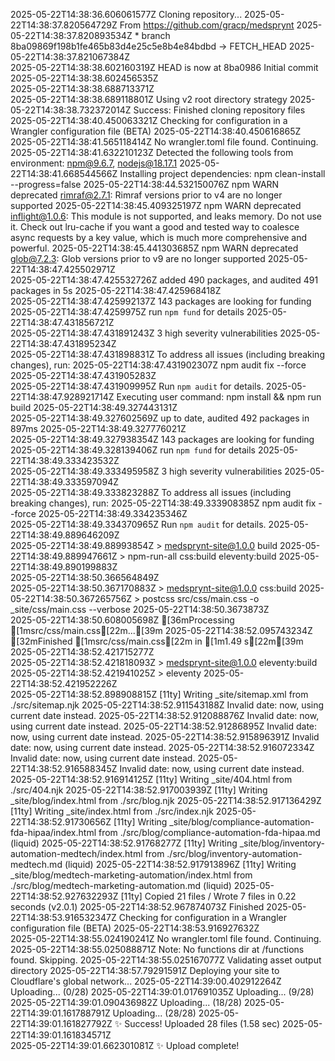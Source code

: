 2025-05-22T14:38:36.606061577Z	Cloning repository...
2025-05-22T14:38:37.820564729Z	From https://github.com/gracp/medsprynt
2025-05-22T14:38:37.820893534Z	 * branch            8ba09869f198b1fe465b83d4e25c5e8b4e84bdbd -> FETCH_HEAD
2025-05-22T14:38:37.821067384Z	
2025-05-22T14:38:38.602160319Z	HEAD is now at 8ba0986 Initial commit
2025-05-22T14:38:38.602456535Z	
2025-05-22T14:38:38.688713371Z	
2025-05-22T14:38:38.689118801Z	Using v2 root directory strategy
2025-05-22T14:38:38.732372014Z	Success: Finished cloning repository files
2025-05-22T14:38:40.450063321Z	Checking for configuration in a Wrangler configuration file (BETA)
2025-05-22T14:38:40.450616865Z	
2025-05-22T14:38:41.565118414Z	No wrangler.toml file found. Continuing.
2025-05-22T14:38:41.632210123Z	Detected the following tools from environment: npm@9.6.7, nodejs@18.17.1
2025-05-22T14:38:41.668544566Z	Installing project dependencies: npm clean-install --progress=false
2025-05-22T14:38:44.532150076Z	npm WARN deprecated rimraf@2.7.1: Rimraf versions prior to v4 are no longer supported
2025-05-22T14:38:45.409325197Z	npm WARN deprecated inflight@1.0.6: This module is not supported, and leaks memory. Do not use it. Check out lru-cache if you want a good and tested way to coalesce async requests by a key value, which is much more comprehensive and powerful.
2025-05-22T14:38:45.441303685Z	npm WARN deprecated glob@7.2.3: Glob versions prior to v9 are no longer supported
2025-05-22T14:38:47.425502971Z	
2025-05-22T14:38:47.425532726Z	added 490 packages, and audited 491 packages in 5s
2025-05-22T14:38:47.425968418Z	
2025-05-22T14:38:47.425992137Z	143 packages are looking for funding
2025-05-22T14:38:47.4259975Z	  run `npm fund` for details
2025-05-22T14:38:47.431856721Z	
2025-05-22T14:38:47.431891243Z	3 high severity vulnerabilities
2025-05-22T14:38:47.431895234Z	
2025-05-22T14:38:47.431898831Z	To address all issues (including breaking changes), run:
2025-05-22T14:38:47.431902307Z	  npm audit fix --force
2025-05-22T14:38:47.431905283Z	
2025-05-22T14:38:47.431909995Z	Run `npm audit` for details.
2025-05-22T14:38:47.928921714Z	Executing user command: npm install && npm run build
2025-05-22T14:38:49.327443131Z	
2025-05-22T14:38:49.327602569Z	up to date, audited 492 packages in 897ms
2025-05-22T14:38:49.327776021Z	
2025-05-22T14:38:49.327938354Z	143 packages are looking for funding
2025-05-22T14:38:49.328139406Z	  run `npm fund` for details
2025-05-22T14:38:49.333423532Z	
2025-05-22T14:38:49.333495958Z	3 high severity vulnerabilities
2025-05-22T14:38:49.333597094Z	
2025-05-22T14:38:49.333823288Z	To address all issues (including breaking changes), run:
2025-05-22T14:38:49.333908385Z	  npm audit fix --force
2025-05-22T14:38:49.334235346Z	
2025-05-22T14:38:49.334370965Z	Run `npm audit` for details.
2025-05-22T14:38:49.889646209Z	
2025-05-22T14:38:49.88993854Z	> medsprynt-site@1.0.0 build
2025-05-22T14:38:49.889947661Z	> npm-run-all css:build eleventy:build
2025-05-22T14:38:49.890199883Z	
2025-05-22T14:38:50.366564849Z	
2025-05-22T14:38:50.367170883Z	> medsprynt-site@1.0.0 css:build
2025-05-22T14:38:50.367265756Z	> postcss src/css/main.css -o _site/css/main.css --verbose
2025-05-22T14:38:50.3673873Z	
2025-05-22T14:38:50.608005698Z	[36mProcessing [1msrc/css/main.css[22m...[39m
2025-05-22T14:38:52.095743234Z	[32mFinished [1msrc/css/main.css[22m in [1m1.49 s[22m[39m
2025-05-22T14:38:52.421715277Z	
2025-05-22T14:38:52.421818093Z	> medsprynt-site@1.0.0 eleventy:build
2025-05-22T14:38:52.421941025Z	> eleventy
2025-05-22T14:38:52.421952226Z	
2025-05-22T14:38:52.898908815Z	[11ty] Writing _site/sitemap.xml from ./src/sitemap.njk
2025-05-22T14:38:52.911543188Z	Invalid date: now, using current date instead.
2025-05-22T14:38:52.912088876Z	Invalid date: now, using current date instead.
2025-05-22T14:38:52.91286895Z	Invalid date: now, using current date instead.
2025-05-22T14:38:52.915896391Z	Invalid date: now, using current date instead.
2025-05-22T14:38:52.916072334Z	Invalid date: now, using current date instead.
2025-05-22T14:38:52.916588345Z	Invalid date: now, using current date instead.
2025-05-22T14:38:52.916914125Z	[11ty] Writing _site/404.html from ./src/404.njk
2025-05-22T14:38:52.917003939Z	[11ty] Writing _site/blog/index.html from ./src/blog.njk
2025-05-22T14:38:52.917136429Z	[11ty] Writing _site/index.html from ./src/index.njk
2025-05-22T14:38:52.91730656Z	[11ty] Writing _site/blog/compliance-automation-fda-hipaa/index.html from ./src/blog/compliance-automation-fda-hipaa.md (liquid)
2025-05-22T14:38:52.91768277Z	[11ty] Writing _site/blog/inventory-automation-medtech/index.html from ./src/blog/inventory-automation-medtech.md (liquid)
2025-05-22T14:38:52.917913896Z	[11ty] Writing _site/blog/medtech-marketing-automation/index.html from ./src/blog/medtech-marketing-automation.md (liquid)
2025-05-22T14:38:52.927632293Z	[11ty] Copied 21 files / Wrote 7 files in 0.22 seconds (v2.0.1)
2025-05-22T14:38:52.967874073Z	Finished
2025-05-22T14:38:53.916532347Z	Checking for configuration in a Wrangler configuration file (BETA)
2025-05-22T14:38:53.916927632Z	
2025-05-22T14:38:55.024190241Z	No wrangler.toml file found. Continuing.
2025-05-22T14:38:55.025088871Z	Note: No functions dir at /functions found. Skipping.
2025-05-22T14:38:55.025167077Z	Validating asset output directory
2025-05-22T14:38:57.79291591Z	Deploying your site to Cloudflare's global network...
2025-05-22T14:39:00.402912264Z	Uploading... (0/28)
2025-05-22T14:39:01.017691035Z	Uploading... (9/28)
2025-05-22T14:39:01.090436982Z	Uploading... (18/28)
2025-05-22T14:39:01.161788791Z	Uploading... (28/28)
2025-05-22T14:39:01.161827792Z	✨ Success! Uploaded 28 files (1.58 sec)
2025-05-22T14:39:01.161834571Z	
2025-05-22T14:39:01.662301081Z	✨ Upload complete!